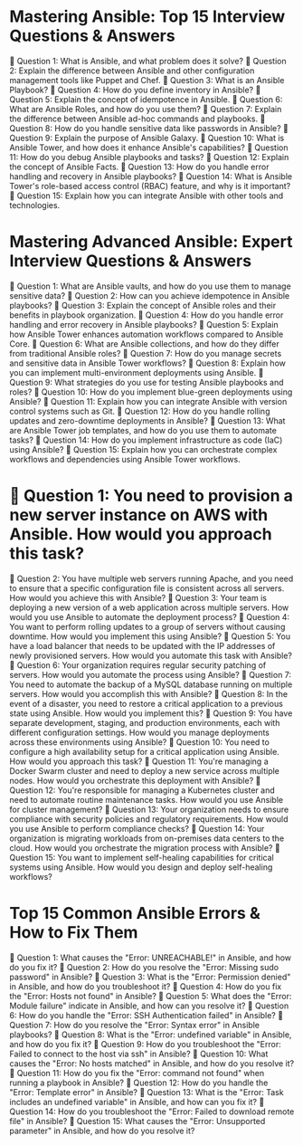 
# Mastering Ansible: Top 15 Interview Questions & Answers
🔹 Question 1: What is Ansible, and what problem does it solve?
🔹 Question 2: Explain the difference between Ansible and other configuration management tools like Puppet and Chef.
🔹 Question 3: What is an Ansible Playbook?
🔹 Question 4: How do you define inventory in Ansible?
🔹 Question 5: Explain the concept of idempotence in Ansible.
🔹 Question 6: What are Ansible Roles, and how do you use them?
🔹 Question 7: Explain the difference between Ansible ad-hoc commands and playbooks.
🔹 Question 8: How do you handle sensitive data like passwords in Ansible?
🔹 Question 9: Explain the purpose of Ansible Galaxy.
🔹 Question 10: What is Ansible Tower, and how does it enhance Ansible's capabilities?
🔹 Question 11: How do you debug Ansible playbooks and tasks?
🔹 Question 12: Explain the concept of Ansible Facts.
🔹 Question 13: How do you handle error handling and recovery in Ansible playbooks?
🔹 Question 14: What is Ansible Tower's role-based access control (RBAC) feature, and why is it important?
🔹 Question 15: Explain how you can integrate Ansible with other tools and technologies.


# Mastering Advanced Ansible: Expert Interview Questions & Answers
🔹 Question 1: What are Ansible vaults, and how do you use them to manage sensitive data?
🔹 Question 2: How can you achieve idempotence in Ansible playbooks?
🔹 Question 3: Explain the concept of Ansible roles and their benefits in playbook organization.
🔹 Question 4: How do you handle error handling and error recovery in Ansible playbooks?
🔹 Question 5: Explain how Ansible Tower enhances automation workflows compared to Ansible Core.
🔹 Question 6: What are Ansible collections, and how do they differ from traditional Ansible roles?
🔹 Question 7: How do you manage secrets and sensitive data in Ansible Tower workflows?
🔹 Question 8: Explain how you can implement multi-environment deployments using Ansible.
🔹 Question 9: What strategies do you use for testing Ansible playbooks and roles?
🔹 Question 10: How do you implement blue-green deployments using Ansible?
🔹 Question 11: Explain how you can integrate Ansible with version control systems such as Git.
🔹 Question 12: How do you handle rolling updates and zero-downtime deployments in Ansible?
🔹 Question 13: What are Ansible Tower job templates, and how do you use them to automate tasks?
🔹 Question 14: How do you implement infrastructure as code (IaC) using Ansible?
🔹 Question 15: Explain how you can orchestrate complex workflows and dependencies using Ansible Tower workflows.


# 🔹 Question 1: You need to provision a new server instance on AWS with Ansible. How would you approach this task?
🔹 Question 2: You have multiple web servers running Apache, and you need to ensure that a specific configuration file is consistent across all servers. How would you achieve this with Ansible?
🔹 Question 3: Your team is deploying a new version of a web application across multiple servers. How would you use Ansible to automate the deployment process?
🔹 Question 4: You want to perform rolling updates to a group of servers without causing downtime. How would you implement this using Ansible?
🔹 Question 5: You have a load balancer that needs to be updated with the IP addresses of newly provisioned servers. How would you automate this task with Ansible?
🔹 Question 6: Your organization requires regular security patching of servers. How would you automate the process using Ansible?
🔹 Question 7: You need to automate the backup of a MySQL database running on multiple servers. How would you accomplish this with Ansible?
🔹 Question 8: In the event of a disaster, you need to restore a critical application to a previous state using Ansible. How would you implement this?
🔹 Question 9: You have separate development, staging, and production environments, each with different configuration settings. How would you manage deployments across these environments using Ansible?
🔹 Question 10: You need to configure a high availability setup for a critical application using Ansible. How would you approach this task?
🔹 Question 11: You're managing a Docker Swarm cluster and need to deploy a new service across multiple nodes. How would you orchestrate this deployment with Ansible?
🔹 Question 12: You're responsible for managing a Kubernetes cluster and need to automate routine maintenance tasks. How would you use Ansible for cluster management?
🔹 Question 13: Your organization needs to ensure compliance with security policies and regulatory requirements. How would you use Ansible to perform compliance checks?
🔹 Question 14: Your organization is migrating workloads from on-premises data centers to the cloud. How would you orchestrate the migration process with Ansible?
🔹 Question 15: You want to implement self-healing capabilities for critical systems using Ansible. How would you design and deploy self-healing workflows?


# Top 15 Common Ansible Errors & How to Fix Them
🔹 Question 1: What causes the "Error: UNREACHABLE!" in Ansible, and how do you fix it?
🔹 Question 2: How do you resolve the "Error: Missing sudo password" in Ansible?
🔹 Question 3: What is the "Error: Permission denied" in Ansible, and how do you troubleshoot it?
🔹 Question 4: How do you fix the "Error: Hosts not found" in Ansible?
🔹 Question 5: What does the "Error: Module failure" indicate in Ansible, and how can you resolve it?
🔹 Question 6: How do you handle the "Error: SSH Authentication failed" in Ansible?
🔹 Question 7: How do you resolve the "Error: Syntax error" in Ansible playbooks?
🔹 Question 8: What is the "Error: undefined variable" in Ansible, and how do you fix it?
🔹 Question 9: How do you troubleshoot the "Error: Failed to connect to the host via ssh" in Ansible?
🔹 Question 10: What causes the "Error: No hosts matched" in Ansible, and how do you resolve it?
🔹 Question 11: How do you fix the "Error: command not found" when running a playbook in Ansible?
🔹 Question 12: How do you handle the "Error: Template error" in Ansible?
🔹 Question 13: What is the "Error: Task includes an undefined variable" in Ansible, and how can you fix it?
🔹 Question 14: How do you troubleshoot the "Error: Failed to download remote file" in Ansible?
🔹 Question 15: What causes the "Error: Unsupported parameter" in Ansible, and how do you resolve it?